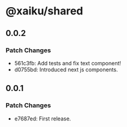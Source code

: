 # @xaiku/shared

## 0.0.2

### Patch Changes

- 561c3fb: Add tests and fix text component!
- d0755bd: Introduced next js components.

## 0.0.1

### Patch Changes

- e7687ed: First release.

